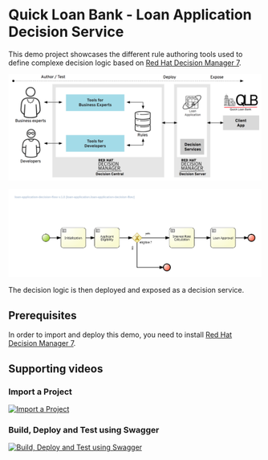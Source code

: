 # Quick Loan Bank - Loan Application Decision Service

This demo project showcases the different rule authoring tools used to define complexe  decision logic based on [Red Hat Decision Manager 7](https://www.redhat.com/en/technologies/jboss-middleware/businessrules).

![qlb rhdm 7 demo](img/qlb_rhdm.png?raw=true)

![qlb rhdm 7 decision flow](loan-application/src/main/resources/com/redhat/demo/qlb/loan_application/rules/loan-application.loan-application-decision-flow-svg.svg)

The decision logic is then deployed and exposed as a decision service.

## Prerequisites
In order to import and deploy this demo, you need to install [Red Hat Decision Manager 7](https://github.com/jbossdemocentral/rhdm7-install-demo).


## Supporting videos 

### Import a Project
[![Import a Project](https://i.imgur.com/1UkM1kj.pngj)](https://vimeo.com/259895728 "Import a Project")

### Build, Deploy and Test using Swagger
[![Build, Deploy and Test using Swagger](https://i.imgur.com/BreR7A7.png)](https://vimeo.com/259896609 "Build, Deploy and Test using Swagger")